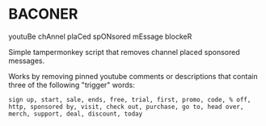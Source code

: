# BACONER
youtuBe chAnnel plaCed spONsored mEssage blockeR

Simple tampermonkey script that removes channel placed sponsored messages.

Works by removing pinned youtube comments or descriptions that contain three of the following "trigger" words:

```sign up, start, sale, ends, free, trial, first, promo, code, % off, http, sponsored by, visit, check out, purchase, go to, head over, merch, support, deal, discount, today```
